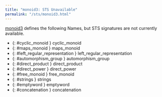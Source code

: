 ```yaml
---
title: "monoid3: STS Unavailable"
permalink: "/sts/monoid3.html"
---
```






[monoid3](/cd/monoid3)
defines the following Names, but STS signatures are not currently available.


 *  {: #cyclic_monoid } cyclic_monoid
 *  {: #maps_monoid } maps_monoid
 *  {: #left_regular_representation } left_regular_representation
 *  {: #automorphism_group } automorphism_group
 *  {: #direct_product } direct_product
 *  {: #direct_power } direct_power
 *  {: #free_monoid } free_monoid
 *  {: #strings } strings
 *  {: #emptyword } emptyword
 *  {: #concatenation } concatenation